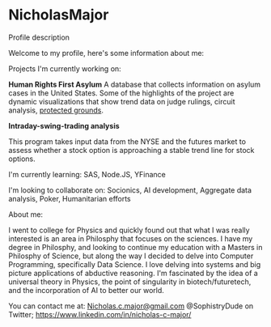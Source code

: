 # NicholasMajor
Profile description

Welcome to my profile, here's some information about me:

Projects I'm currently working on: 

**Human Rights First Asylum**
A database that collects information on asylum cases in the United States. Some of the highlights of the project are dynamic visualizations that show trend data on judge rulings, circuit analysis, [protected grounds](https://immigrationequality.org/asylum/asylum-manual/asylum-law-basics-2/asylum-law-basics-elements-of-asylum-law/ "ImmigrationInequality.org"). 

**Intraday-swing-trading analysis**

This program takes input data from the NYSE and the futures market to assess whether a stock option is approaching a stable trend line for stock options.

I'm currently learning: SAS, Node.JS, YFinance

I'm looking to collaborate on: Socionics, AI development, Aggregate data analysis, Poker, Humanitarian efforts

About me:

I went to college for Physics and quickly found out that what I was really interested is an area in Philosphy that focuses on the sciences. I have my degree in Philosphy, and looking to continue my education with a Masters in Philosphy of Science, but along the way I decided to delve into Computer Programming, specifically Data Science. I love delving into systems and big picture applications of abductive reasoning. I'm fascinated by the idea of a universal theory in Physics, the point of singularity in biotech/futuretech, and the incorporation of AI to better our world. 

You can contact me at: 
[Nicholas.c.major@gmail.com](mailto:nicholas.c.major@gmail.com)
@SophistryDude on Twitter;
<https://www.linkedin.com/in/nicholas-c-major/>
